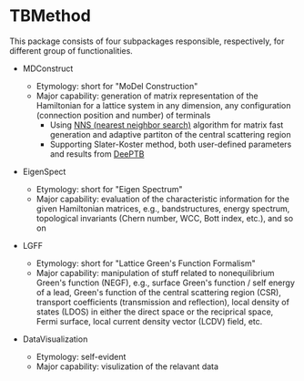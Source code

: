 # TBMethod
 
This package consists of four subpackages responsible, respectively, for different group of functionalities.

- MDConstruct
	- Etymology: short for "MoDel Construction"
	- Major capability: generation of matrix representation of the Hamiltonian for a lattice system in any dimension, any configuration (connection position and number) of terminals
		- Using [NNS (nearest neighbor search)](https://en.wikipedia.org/wiki/Nearest_neighbor_search) algorithm for matrix fast generation and adaptive partiton of the central scattering region
		- Supporting Slater-Koster method, both user-defined parameters and results from [DeePTB](https://github.com/deepmodeling/DeePTB)


- EigenSpect
	- Etymology: short for "Eigen Spectrum"
	- Major capability: evaluation of the characteristic information for the given Hamiltonian matrices, e.g., bandstructures, energy spectrum, topological invariants (Chern number, WCC, Bott index, etc.), and so on

- LGFF
	- Etymology: short for "Lattice Green's Function Formalism"
	- Major capability: manipulation of stuff related to nonequilibrium Green's function (NEGF), e.g., surface Green's function / self energy of a lead, Green's function of the central scattering region (CSR), transport coefficients (transmission and reflection), local density of states (LDOS) in either the direct space or the reciprical space, Fermi surface, local current density vector (LCDV) field, etc.

- DataVisualization
	- Etymology: self-evident
	- Major capability: visulization of the relavant data
